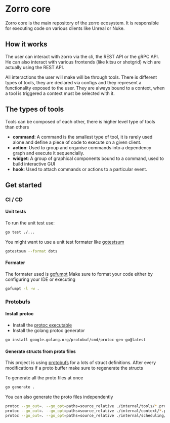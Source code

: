 # Zorro core

Zorro core is the main repository of the zorro ecosystem. It is responsible for executing code
on various clients like Unreal or Nuke.

## How it works

The user can interact with zorro via the cli, the REST API or the gRPC API. He can also interact with
various frontends (like kitsu or shotgrid) wich are actually using the REST API.

All interactions the user will make will be through tools. There is different types of tools, they are declared via
configs and they represent a functionality exposed to the user. They are always bound to a context, when a tool
is triggered a context must be selected with it.

## The types of tools

Tools can be composed of each other, there is higher level type of tools than others

- **command**: A command is the smallest type of tool, it is rarely used alone and define a piece of code
  to execute on a given client.
- **action**: Used to group and organise commands into a dependency graph and execute it sequencially.
- **widget**: A group of graphical components bound to a command, used to build interactive GUI
- **hook**: Used to attach commands or actions to a particular event.

## Get started

### CI / CD

#### Unit tests

To run the unit test use:

```bash
go test ./...
```

You might want to use a unit test formater like [gotestsum](https://github.com/gotestyourself/gotestsum)

```bash
gotestsum --format dots
```

#### Formater

The formater used is [gofumpt](https://github.com/mvdan/gofumpt)
Make sure to format your code either by configuring your IDE or executing

```bash
gofumpt -l -w .
```

### Protobufs

#### Install protoc

- Install the [protoc executable](https://protobuf.dev/downloads)
- Install the golang protoc generator

```bash
go install google.golang.org/protobuf/cmd/protoc-gen-go@latest
```

#### Generate structs from proto files

This project is using [protobufs](https://protobuf.dev/) for a lots of struct definitions. After every
modifications if a proto buffer make sure to regenerate the structs

To generate all the proto files at once

```bash
go generate .
```

You can also generate the proto files independently

```bash
protoc --go_out=. --go_opt=paths=source_relative ./internal/tools/*.proto
protoc --go_out=. --go_opt=paths=source_relative ./internal/context/*.proto
protoc --go_out=. --go_opt=paths=source_relative ./internal/scheduling/*.proto
```
